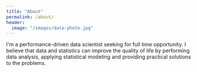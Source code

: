 ```yaml
---
title: "About"
permalink: /about/
header:
  image: "/images/data-photo.jpg"
---
```


I'm a performance-driven data scientist seeking for full time opportunity. I believe that data and statistics can improve the quality of life by performing data analysis, applying statistical modeling and providing practical solutions to the problems.
